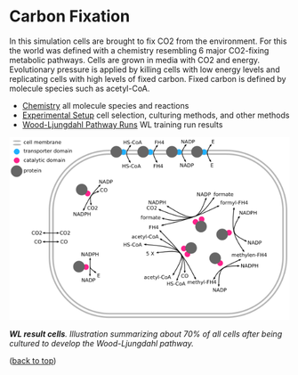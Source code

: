 # Carbon Fixation

In this simulation cells are brought to fix CO2 from the environment.
For this the world was defined with a chemistry resembling 6 major CO2-fixing metabolic pathways.
Cells are grown in media with CO2 and energy.
Evolutionary pressure is applied by killing cells with low energy levels
and replicating cells with high levels of fixed carbon.
Fixed carbon is defined by molecule species such as acetyl-CoA.

- [Chemistry](./docs/chemistry.md) all molecule species and reactions
- [Experimental Setup](./docs/setup.md) cell selection, culturing methods, and other methods
- [Wood-Ljungdahl Pathway Runs](./docs/WL_training.md) WL training run results

![](./imgs/WL-cell.png)

_**WL result cells**. Illustration summarizing about 70% of all cells after being cultured to develop the Wood-Ljungdahl pathway._


([back to top](#carbon-fixation))